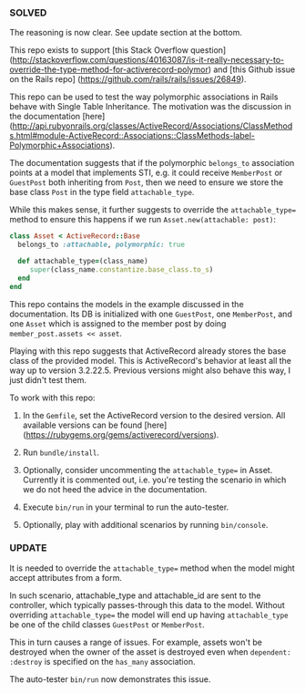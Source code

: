 ### SOLVED
The reasoning is now clear. See update section at the bottom.


This repo exists to support [this Stack Overflow question] (http://stackoverflow.com/questions/40163087/is-it-really-necessary-to-override-the-type-method-for-activerecord-polymor)
and [this Github issue on the Rails repo] (https://github.com/rails/rails/issues/26849).

This repo can be used to test the way polymorphic associations in Rails behave with Single Table Inheritance.
The motivation was the discussion in the documentation [here]
(http://api.rubyonrails.org/classes/ActiveRecord/Associations/ClassMethods.html#module-ActiveRecord::Associations::ClassMethods-label-Polymorphic+Associations).

The documentation suggests that if the polymorphic `belongs_to` association points at a model that implements STI,
e.g. it could receive `MemberPost` or `GuestPost` both inheriting from `Post`, then we need to ensure we store the
base class `Post` in the type field `attachable_type`.

While this makes sense, it further suggests to override the `attachable_type=` method to ensure this happens if we
run `Asset.new(attachable: post)`:
```ruby
class Asset < ActiveRecord::Base
  belongs_to :attachable, polymorphic: true

  def attachable_type=(class_name)
     super(class_name.constantize.base_class.to_s)
  end
end
```

This repo contains the models in the example discussed in the documentation. Its DB is initialized with one `GuestPost`,
one `MemberPost`, and one `Asset` which is assigned to the member post by doing `member_post.assets << asset`.

Playing with this repo suggests that ActiveRecord already stores the base class of the provided model. This is
ActiveRecord's behavior at least all the way up to version 3.2.22.5. Previous versions might also behave this way, I
just didn't test them.

To work with this repo:
  1. In the `Gemfile`, set the ActiveRecord version to the desired version. All available versions can be found [here]
  (https://rubygems.org/gems/activerecord/versions).

  2. Run `bundle/install`.

  3. Optionally, consider uncommenting the `attachable_type=` in Asset. Currently it is commented out, i.e. you're
  testing the scenario in which we do not heed the advice in the documentation.

  4. Execute `bin/run` in your terminal to run the auto-tester.

  5. Optionally, play with additional scenarios by running `bin/console`.

### UPDATE
It is needed to override the `attachable_type=` method when the model might accept attributes from a form.

In such scenario, attachable_type and attachable_id are sent to the controller, which typically passes-through this
data to the model. Without overriding `attachable_type=` the model will end up having `attachable_type` be one of the
child classes `GuestPost` or `MemberPost`.

This in turn causes a range of issues. For example, assets won't be destroyed when the owner of the asset is destroyed
even when `dependent: :destroy` is specified on the `has_many` association.

The auto-tester `bin/run` now demonstrates this issue.

